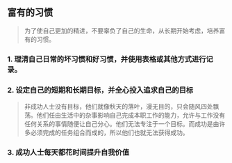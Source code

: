 
## 富有的习惯

> 为了使自己更加的精进，不要辜负了自己的生命，从长期开始考虑，培养富有的习惯。

### 1. 理清自己日常的坏习惯和好习惯，并使用表格或其他方式进行记录。


### 2. 设定自己的短期和长期目标，并全心投入追求自己的目标

> 非成功人士没有目标，他们就像秋天的落叶，漫无目的，只会随风四处飘荡。他们任由生活中的杂事影响自己完成本职工作的能力，允许与工作没有任何关系的事情随便让自己分心。他们无法专注于一个目标。而成功是由许多必须完成的任务组合而成的，所以他们也就无法获得成功。

### 3. 成功人士每天都花时间提升自我价值
